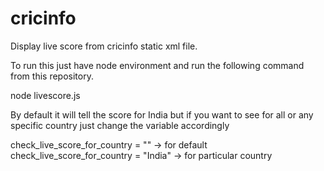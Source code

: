 # cricinfo
Display live score from cricinfo static xml file.

To run this just have node environment
and run the following command from this repository.

node livescore.js 

By default it will tell the score for India
but if you want to see for all or any specific country 
just change the variable accordingly 

check_live_score_for_country = "" -> for default 
check_live_score_for_country = "India" -> for particular country
